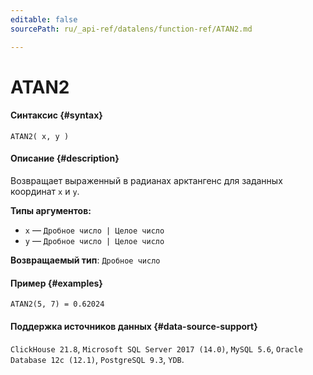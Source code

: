 ```yaml
---
editable: false
sourcePath: ru/_api-ref/datalens/function-ref/ATAN2.md

---
```


# ATAN2



#### Синтаксис {#syntax}


```
ATAN2( x, y )
```

#### Описание {#description}
Возвращает выраженный в радианах арктангенс для заданных координат `x` и `y`.

**Типы аргументов:**
- `x` — `Дробное число | Целое число`
- `y` — `Дробное число | Целое число`


**Возвращаемый тип**: `Дробное число`

#### Пример {#examples}

```
ATAN2(5, 7) = 0.62024
```


#### Поддержка источников данных {#data-source-support}

`ClickHouse 21.8`, `Microsoft SQL Server 2017 (14.0)`, `MySQL 5.6`, `Oracle Database 12c (12.1)`, `PostgreSQL 9.3`, `YDB`.
